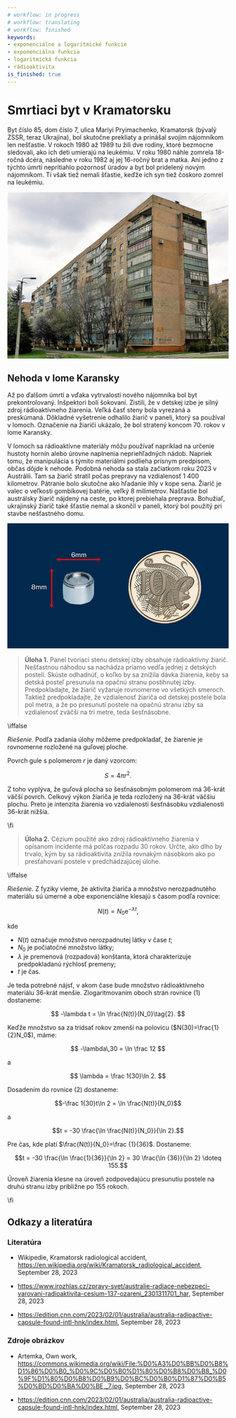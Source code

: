 ```yaml
---
# workflow: in progress
# workflow: translating
# workflow: finished
keywords:
- exponenciálne a logaritmické funkcie
- exponenciálna funkcia
- logaritmická funkcia
- rádioaktivita
is_finished: true
---
```


# Smrtiaci byt v Kramatorsku

Byt číslo 85, dom číslo 7, ulica Mariyi Pryimachenko, Kramatorsk (bývalý ZSSR, teraz Ukrajina), bol skutočne prekliaty a prinášal svojim nájomníkom len nešťastie. V rokoch 1980 až 1989 tu žili dve rodiny, ktoré bezmocne sledovali, ako ich deti umierajú na leukémiu. V roku 1980 náhle zomrela 18-ročná dcéra, následne v roku 1982 aj jej 16-ročný brat a matka. Ani jedno z týchto úmrtí nepritiahlo pozornosť úradov a byt bol pridelený novým nájomníkom. Tí však tiež nemali šťastie, keďže ich syn tiež čoskoro zomrel na leukémiu.

![Dom v Kramatorsku, kde dochádzalo k záhadným úmrtiam](house_no_7.jpg)

## Nehoda v lome Karansky

Až po ďalšom úmrtí a vďaka vytrvalosti nového nájomníka bol byt prekontrolovaný. Inšpektori boli šokovaní. Zistili, že v detskej izbe je silný zdroj rádioaktívneho žiarenia. Veľká časť steny bola vyrezaná a preskúmaná. Dôkladné vyšetrenie odhalilo žiarič v paneli, ktorý sa používal v lomoch. Označenie na žiariči ukázalo, že bol stratený koncom 70. rokov v lome Karansky.


V lomoch sa rádioaktívne materiály môžu používať napríklad na určenie hustoty hornín alebo úrovne naplnenia nepriehľadných nádob. Napriek tomu, že manipulácia s týmito materiálmi podlieha prísnym predpisom, občas dôjde k nehode. Podobná nehoda sa stala začiatkom roku 2023 v Austrálii. Tam sa žiarič stratil počas prepravy na vzdialenosť 1 400 kilometrov. Pátranie bolo skutočne ako hľadanie ihly v kope sena. Žiarič je valec o veľkosti gombíkovej batérie, veľký 8 milimetrov. Našťastie bol austrálsky žiarič nájdený na ceste, po ktorej prebiehala preprava. Bohužiaľ, ukrajinský žiarič také šťastie nemal a skončil v paneli, ktorý bol použitý pri stavbe nešťastného domu.

![Žiarič podobného typu stratený v roku 2023 v Austrálii](australia-capsule-size.png)

> **Úloha 1.** Panel tvoriaci stenu detskej izby obsahuje rádioaktívny žiarič. Nešťastnou náhodou sa nachádza priamo vedľa jednej z detských postelí. Skúste odhadnúť, o koľko by sa znížila dávka žiarenia, keby sa detská posteľ presunula na opačnú stranu postihnutej izby. Predpokladajte, že žiarič vyžaruje rovnomerne vo všetkých smeroch. Taktiež predpokladajte, že vzdialenosť žiariča od detskej postele bola pol metra, a že po presunutí postele na opačnú stranu izby sa vzdialenosť zväčší na tri metre, teda šesťnásobne.

\iffalse

*Riešenie.* Podľa zadania úlohy môžeme predpokladať, že žiarenie je rovnomerne rozložené na guľovej ploche.

Povrch gule s polomerom $r$ je daný vzorcom:

$$S = 4 \pi r^2.$$

Z toho vyplýva, že guľová plocha so šesťnásobným polomerom má 36-krát väčší povrch. Celkový výkon žiariča je teda rozložený na 36-krát väčšiu plochu. Preto je intenzita žiarenia vo vzdialenosti šesťnásobku vzdialenosti 36-krát nižšia.

\fi

> **Úloha 2.** Cézium použité ako zdroj rádioaktívneho žiarenia v opísanom incidente má polčas rozpadu 30 rokov. Určte, ako dlho by trvalo, kým by sa rádioaktivita znížila rovnakým násobkom ako po presťahovaní postele v predchádzajúcej úlohe.

\iffalse

*Riešenie.* Z fyziky vieme, že aktivita žiariča a množstvo nerozpadnutého materiálu sú úmerné a obe exponenciálne klesajú s časom podľa rovnice:

$$N(t) = N_0\mathrm{e}^{-\lambda t},\tag{1}$$

kde

* $N(t)$ označuje množstvo nerozpadnutej látky v čase $t$;
* $N_0$ je počiatočné množstvo látky;
* $\lambda$ je premenová (rozpadová) konštanta, ktorá charakterizuje predpokladanú rýchlosť premeny;
* $t$ je čas.

Je teda potrebné nájsť, v akom čase bude množstvo rádioaktívneho materiálu 36-krát menšie. Zlogaritmovaním oboch strán rovnice (1) dostaneme:

$$
-\lambda t = \ln \frac{N(t)}{N_0}\tag{2}.
$$

Keďže množstvo sa za tridsať rokov zmenší na polovicu ($N(30)=\frac{1}{2}N_0$), máme:

$$
-\lambda\,30 = \ln \frac 12
$$

a

$$
\lambda = \frac 1{30}\ln 2.
$$ 

Dosadením do rovnice (2) dostaneme: 

$$-\frac 1{30}t\ln 2 = \ln \frac{N(t)}{N_0}$$

a

$$t = -30 \frac{\ln \frac{N(t)}{N_0}}{\ln 2}.$$

Pre čas, kde platí
$\frac{N(t)}{N_0}=\frac {1}{36}$. Dostaneme:

$$t = -30 \frac{\ln \frac{1}{36}}{\ln 2} =
30 \frac{\ln {36}}{\ln 2} \doteq 155.$$

Úroveň žiarenia klesne na úroveň zodpovedajúcu presunutiu postele na druhú stranu izby približne po 155 rokoch.

\fi

## Odkazy a literatúra

### Literatúra

* Wikipedie, Kramatorsk radiological accident,
  <https://en.wikipedia.org/wiki/Kramatorsk_radiological_accident>,
  September 28, 2023

* <https://www.irozhlas.cz/zpravy-svet/australie-radiace-nebezpeci-varovani-radioaktivita-cesium-137-ozareni_2301311701_har>,
  September 28, 2023

* <https://edition.cnn.com/2023/02/01/australia/australia-radioactive-capsule-found-intl-hnk/index.html>, September 28, 2023

### Zdroje obrázkov

* Artemka, Own work, <https://commons.wikimedia.org/wiki/File:%D0%A3%D0%BB%D0%B8%D1%86%D0%B0_%D0%9C%D0%B0%D1%80%D0%B8%D0%B8_%D0%9F%D1%80%D0%B8%D0%B9%D0%BC%D0%B0%D1%87%D0%B5%D0%BD%D0%BA%D0%BE,_7.jpg>, September 28, 2023

* <https://edition.cnn.com/2023/02/01/australia/australia-radioactive-capsule-found-intl-hnk/index.html>, September 28, 2023
                                                      



